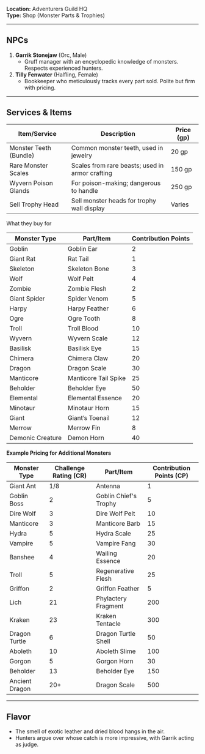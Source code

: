 **Location:** Adventurers Guild HQ  
**Type:** Shop (Monster Parts & Trophies)  

---

## NPCs  
1. **Garrik Stonejaw** (Orc, Male)  
   - Gruff manager with an encyclopedic knowledge of monsters. Respects experienced hunters.  
2. **Tilly Fenwater** (Halfling, Female)  
   - Bookkeeper who meticulously tracks every part sold. Polite but firm with pricing.  

---

## Services & Items  
| Item/Service           | Description                                | Price (gp) |
|------------------------|---------------------------------------------|------------|
| Monster Teeth (Bundle) | Common monster teeth, used in jewelry       | 20 gp      |
| Rare Monster Scales    | Scales from rare beasts; used in armor crafting | 150 gp  |
| Wyvern Poison Glands   | For poison-making; dangerous to handle      | 250 gp     |
| Sell Trophy Head       | Sell monster heads for trophy wall display  | Varies     |

What they buy for

| Monster Type     | Part/Item            | Contribution Points |
| ---------------- | -------------------- | ------------------- |
| Goblin           | Goblin Ear           | 2                   |
| Giant Rat        | Rat Tail             | 1                   |
| Skeleton         | Skeleton Bone        | 3                   |
| Wolf             | Wolf Pelt            | 4                   |
| Zombie           | Zombie Flesh         | 2                   |
| Giant Spider     | Spider Venom         | 5                   |
| Harpy            | Harpy Feather        | 6                   |
| Ogre             | Ogre Tooth           | 8                   |
| Troll            | Troll Blood          | 10                  |
| Wyvern           | Wyvern Scale         | 12                  |
| Basilisk         | Basilisk Eye         | 15                  |
| Chimera          | Chimera Claw         | 20                  |
| Dragon           | Dragon Scale         | 30                  |
| Manticore        | Manticore Tail Spike | 25                  |
| Beholder         | Beholder Eye         | 50                  |
| Elemental        | Elemental Essence    | 20                  |
| Minotaur         | Minotaur Horn        | 15                  |
| Giant            | Giant’s Toenail      | 12                  |
| Merrow           | Merrow Fin           | 8                   |
| Demonic Creature | Demon Horn           | 40                  |
**Example Pricing for Additional Monsters**

| Monster Type       | Challenge Rating (CR) | Part/Item              | Contribution Points (CP) |
|---------------------|-----------------------|------------------------|--------------------------|
| Giant Ant           | 1/8                   | Antenna                | 1                        |
| Goblin Boss         | 2                     | Goblin Chief's Trophy  | 5                        |
| Dire Wolf           | 3                     | Dire Wolf Pelt         | 10                       |
| Manticore           | 3                     | Manticore Barb         | 15                       |
| Hydra               | 5                     | Hydra Scale            | 25                       |
| Vampire             | 5                     | Vampire Fang           | 30                       |
| Banshee             | 4                     | Wailing Essence        | 20                       |
| Troll               | 5                     | Regenerative Flesh     | 25                       |
| Griffon             | 2                     | Griffon Feather        | 5                        |
| Lich                | 21                    | Phylactery Fragment    | 200                      |
| Kraken              | 23                    | Kraken Tentacle        | 300                      |
| Dragon Turtle       | 6                     | Dragon Turtle Shell    | 50                       |
| Aboleth             | 10                    | Aboleth Slime          | 100                      |
| Gorgon              | 5                     | Gorgon Horn            | 30                       |
| Beholder            | 13                    | Beholder Eye           | 150                      |
| Ancient Dragon      | 20+                   | Dragon Scale           | 500                      |



---

## Flavor  
- The smell of exotic leather and dried blood hangs in the air.  
- Hunters argue over whose catch is more impressive, with Garrik acting as judge.  

